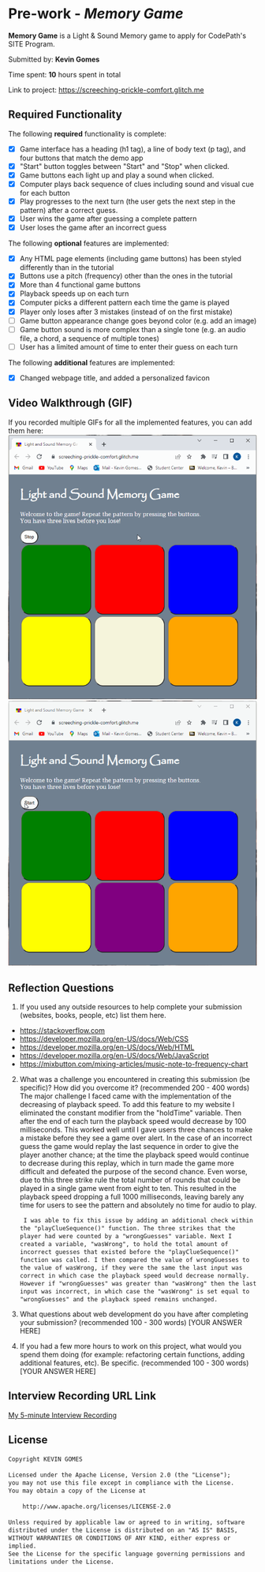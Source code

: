 # Pre-work - *Memory Game*

**Memory Game** is a Light & Sound Memory game to apply for CodePath's SITE Program. 

Submitted by: **Kevin Gomes**

Time spent: **10** hours spent in total

Link to project: https://screeching-prickle-comfort.glitch.me

## Required Functionality

The following **required** functionality is complete:

* [x] Game interface has a heading (h1 tag), a line of body text (p tag), and four buttons that match the demo app
* [x] "Start" button toggles between "Start" and "Stop" when clicked. 
* [x] Game buttons each light up and play a sound when clicked. 
* [x] Computer plays back sequence of clues including sound and visual cue for each button
* [x] Play progresses to the next turn (the user gets the next step in the pattern) after a correct guess. 
* [x] User wins the game after guessing a complete pattern
* [x] User loses the game after an incorrect guess

The following **optional** features are implemented:

* [x] Any HTML page elements (including game buttons) has been styled differently than in the tutorial
* [x] Buttons use a pitch (frequency) other than the ones in the tutorial
* [x] More than 4 functional game buttons
* [X] Playback speeds up on each turn
* [X] Computer picks a different pattern each time the game is played
* [x] Player only loses after 3 mistakes (instead of on the first mistake)
* [ ] Game button appearance change goes beyond color (e.g. add an image)
* [ ] Game button sound is more complex than a single tone (e.g. an audio file, a chord, a sequence of multiple tones)
* [ ] User has a limited amount of time to enter their guess on each turn

The following **additional** features are implemented:

- [x] Changed webpage title, and added a personalized favicon

## Video Walkthrough (GIF)

If you recorded multiple GIFs for all the implemented features, you can add them here:
![](https://github.com/KevinGomes/CodePath-SITE-prework/blob/main/walkthrough_prework_00.gif)
![](https://github.com/KevinGomes/CodePath-SITE-prework/blob/main/walkthrough_prework_01.gif)

## Reflection Questions
1. If you used any outside resources to help complete your submission (websites, books, people, etc) list them here. 
* https://stackoverflow.com
* https://developer.mozilla.org/en-US/docs/Web/CSS
* https://developer.mozilla.org/en-US/docs/Web/HTML
* https://developer.mozilla.org/en-US/docs/Web/JavaScript
* https://mixbutton.com/mixing-articles/music-note-to-frequency-chart

2. What was a challenge you encountered in creating this submission (be specific)? How did you overcome it? (recommended 200 - 400 words) 
        The major challenge I faced came with the implementation of the decreasing of playback speed. To add this feature to my website I eliminated the constant modifier from the "holdTime" variable. Then after the end of each turn the playback speed would decrease by 100 milliseconds. This worked well until I gave users three chances to make a mistake before they see a game over alert. In the case of an incorrect guess the game would replay the last sequence in order to give the player another chance; at the time the playback speed would continue to decrease during this replay, which in turn made the game more difficult and defeated the purpose of the second chance. Even worse, due to this three strike rule the total number of rounds that could be played in a single game went from eight to ten. This resulted in the playback speed dropping a full 1000 milliseconds, leaving barely any time for users to see the pattern and absolutely no time for audio to play. 
        
        I was able to fix this issue by adding an additional check within the "playClueSequence()" function. The three strikes that the player had were counted by a "wrongGuesses" variable. Next I created a variable, "wasWrong", to hold the total amount of incorrect guesses that existed before the "playClueSequence()" function was called. I then compared the value of wrongGuesses to the value of wasWrong, if they were the same the last input was correct in which case the playback speed would decrease normally. However if "wrongGuesses" was greater than "wasWrong" then the last input was incorrect, in which case the "wasWrong" is set equal to "wrongGuesses" and the playback speed remains unchanged.

3. What questions about web development do you have after completing your submission? (recommended 100 - 300 words) 
[YOUR ANSWER HERE]

4. If you had a few more hours to work on this project, what would you spend them doing (for example: refactoring certain functions, adding additional features, etc). Be specific. (recommended 100 - 300 words) 
[YOUR ANSWER HERE]



## Interview Recording URL Link

[My 5-minute Interview Recording](your-link-here)


## License

    Copyright KEVIN GOMES

    Licensed under the Apache License, Version 2.0 (the "License");
    you may not use this file except in compliance with the License.
    You may obtain a copy of the License at

        http://www.apache.org/licenses/LICENSE-2.0

    Unless required by applicable law or agreed to in writing, software
    distributed under the License is distributed on an "AS IS" BASIS,
    WITHOUT WARRANTIES OR CONDITIONS OF ANY KIND, either express or implied.
    See the License for the specific language governing permissions and
    limitations under the License.

